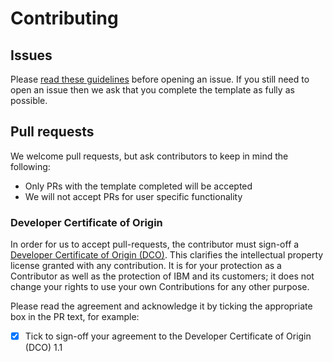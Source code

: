 # Contributing

## Issues

Please [read these guidelines](http://ibm.biz/cdt-issue-guide) before opening an issue.
If you still need to open an issue then we ask that you complete the template as
fully as possible.

## Pull requests

We welcome pull requests, but ask contributors to keep in mind the following:

* Only PRs with the template completed will be accepted
* We will not accept PRs for user specific functionality

### Developer Certificate of Origin

In order for us to accept pull-requests, the contributor must sign-off a
[Developer Certificate of Origin (DCO)](DCO1.1.txt). This clarifies the
intellectual property license granted with any contribution. It is for your
protection as a Contributor as well as the protection of IBM and its customers;
it does not change your rights to use your own Contributions for any other purpose.

Please read the agreement and acknowledge it by ticking the appropriate box in the PR
 text, for example:

- [x] Tick to sign-off your agreement to the Developer Certificate of Origin (DCO) 1.1

<!-- Append library specific information here

## General information

## Requirements

- Java 8

## Building

Execute the following command in the project directory:

```sh
./gradlew clean assemble
```

## Testing

Junit tests are available in `src/test/java`.

To execute locally, supply credentials to the gradle `test` task, eg

```sh
./gradlew -Dcloudant.auth.type=basic -Dcloudant.url=https://<your-account>.cloudant.com -Dcloudant.username=<your-username> -Dcloudant.password=<your-password> test

```

for basic authentication, or

```sh
./gradlew -Dcloudant.auth.type=iam -Dcloudant.url=https://<your-account>.cloudant.com -Dcloudant.apikey=<your-apikey> test

```

fo IAM authentication.
